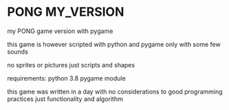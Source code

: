 # PONG MY_VERSION
 my PONG game version with pygame
 
 this game is however scripted with python and pygame only with some few sounds

 no sprites or pictures just scripts and shapes
 
 requirements:
    python 3.8
    pygame module


<!-- note -->
this game was written in a day with no considerations to good programming practices
just functionality and algorithm
<!-- note -->
